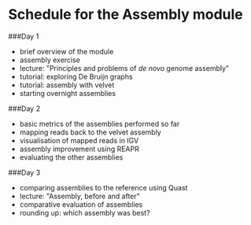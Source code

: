 Schedule for the Assembly module
================================

###Day 1

* brief overview of the module
* assembly exercise
* lecture: "Principles and problems of *de novo* genome assembly"
* tutorial: exploring De Bruijn graphs
* tutorial: assembly with velvet
* starting overnight assemblies

###Day 2

* basic metrics of the assemblies performed so far
* mapping reads back to the velvet assembly
* visualisation of mapped reads in IGV
* assembly improvement using REAPR
* evaluating the other assemblies

###Day 3

* comparing assemblies to the reference using Quast
* lecture: "Assembly, before and after"
* comparative evaluation of assemblies
* rounding up: which assembly was best?